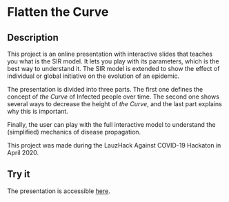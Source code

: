# Flatten the Curve

## Description

This project is an online presentation with interactive slides that teaches you what is the SIR model. It lets you play with its parameters, which is the best way to understand it. The SIR model is extended to show the effect of individual or global initiative on the evolution of an epidemic.

The presentation is divided into three parts. The first one defines the concept of _the Curve_ of Infected people over time. The second one shows several ways to decrease the height of _the Curve_, and the last part explains why this is important.

Finally, the user can play with the full interactive model to understand the (simplified) mechanics of disease propagation.

This project was made during the LauzHack Against COVID-19 Hackaton in April 2020.


## Try it

The presentation is accessible [here](https://soni-sona.github.io/flatten-the-curve/index.html).


